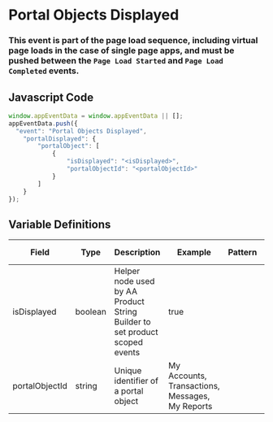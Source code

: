 # Portal Objects Displayed

### This event is part of the page load sequence, including virtual page loads in the case of single page apps, and must be pushed between the `Page Load Started` and `Page Load Completed` events.

## Javascript Code
```js
window.appEventData = window.appEventData || [];
appEventData.push({
  "event": "Portal Objects Displayed",
    "portalDisplayed": {
        "portalObject": [
            {
                "isDisplayed": "<isDisplayed>",
                "portalObjectId": "<portalObjectId>"
            }
        ]
    }
});
```

## Variable Definitions

|Field|Type|Description|Example|Pattern|Min Length|Max Length|Minimum|Maximum|Multiple Of|
| --- | --- | --- | --- | --- | --- | --- | --- | --- | --- |
|isDisplayed|boolean|Helper node used by AA Product String Builder to set product scoped events|true|||||||
|portalObjectId|string|Unique identifier of a portal object|My Accounts, Transactions, Messages, My Reports|||||||




